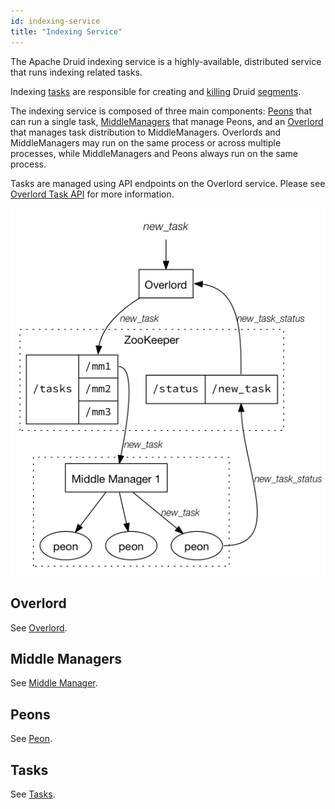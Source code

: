 ```yaml
---
id: indexing-service
title: "Indexing Service"
---
```


<!--
  ~ Licensed to the Apache Software Foundation (ASF) under one
  ~ or more contributor license agreements.  See the NOTICE file
  ~ distributed with this work for additional information
  ~ regarding copyright ownership.  The ASF licenses this file
  ~ to you under the Apache License, Version 2.0 (the
  ~ "License"); you may not use this file except in compliance
  ~ with the License.  You may obtain a copy of the License at
  ~
  ~   http://www.apache.org/licenses/LICENSE-2.0
  ~
  ~ Unless required by applicable law or agreed to in writing,
  ~ software distributed under the License is distributed on an
  ~ "AS IS" BASIS, WITHOUT WARRANTIES OR CONDITIONS OF ANY
  ~ KIND, either express or implied.  See the License for the
  ~ specific language governing permissions and limitations
  ~ under the License.
  -->


The Apache Druid indexing service is a highly-available, distributed service that runs indexing related tasks.

Indexing [tasks](../ingestion/tasks.md) are responsible for creating and [killing](../ingestion/tasks.md#kill) Druid [segments](../design/segments.md).

The indexing service is composed of three main components: [Peons](../design/peons.md) that can run a single task, [MiddleManagers](../design/middlemanager.md) that manage Peons, and an [Overlord](../design/overlord.md) that manages task distribution to MiddleManagers.
Overlords and MiddleManagers may run on the same process or across multiple processes, while MiddleManagers and Peons always run on the same process.

Tasks are managed using API endpoints on the Overlord service. Please see [Overlord Task API](../api-reference/api-reference.md#tasks) for more information.

![Indexing Service](../assets/indexing_service.png "Indexing Service")

## Overlord

See [Overlord](../design/overlord.md).

## Middle Managers

See [Middle Manager](../design/middlemanager.md).

## Peons

See [Peon](../design/peons.md).

## Tasks

See [Tasks](../ingestion/tasks.md).
